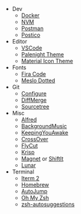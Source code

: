 - Dev
  - [Docker](https://www.docker.com/)
  - [NVM](https://github.com/creationix/nvm)
  - [Postman](https://www.getpostman.com/)
  - [Postico](https://eggerapps.at/postico/)
- Editor
  - [VSCode](https://gist.github.com/ramesaliyev/be951860085662fed521e7efe2a7a912)
  - [Palenight Theme](https://marketplace.visualstudio.com/items?itemName=whizkydee.material-palenight-theme)
  - [Material Icon Theme](https://marketplace.visualstudio.com/items?itemName=PKief.material-icon-theme)
- Fonts
  - [Fira Code](https://github.com/tonsky/FiraCode)
  - [Meslo Dotted](https://github.com/powerline/fonts/tree/master/Meslo%20Dotted)
- Git
  - [Configure](https://gist.github.com/ramesaliyev/6ed8d142e2c2f22228c7)
  - [DiffMerge](https://gist.github.com/ramesaliyev/9d93bcc8ec0c0535759be57fc500f89e)
  - [Sourcetree](https://www.sourcetreeapp.com/)
- Misc
  - [Alfred](https://www.alfredapp.com/)
  - [BackgroundMusic](https://github.com/kyleneideck/BackgroundMusic)
  - [KeepingYouAwake](https://github.com/newmarcel/KeepingYouAwake)
  - [CrossOver](https://www.codeweavers.com/crossover)
  - [FlyCut](https://itunes.apple.com/tr/app/flycut-clipboard-manager/id442160987?mt=12)
  - [Krisp](https://krisp.ai)
  - [Magnet](http://magnet.crowdcafe.com/) or [ShiftIt](https://github.com/fikovnik/ShiftIt)
  - [Lunar](https://github.com/alin23/Lunar)
- Terminal
  - [Iterm 2](https://www.iterm2.com/)
  - [Homebrew](https://brew.sh/)
  - [AutoJump](https://github.com/wting/autojump)
  - [Oh My Zsh](https://github.com/robbyrussell/oh-my-zsh)
  - [zsh-autosuggestions](https://github.com/zsh-users/zsh-autosuggestions)
